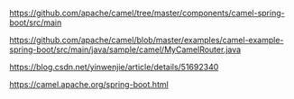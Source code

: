 https://github.com/apache/camel/tree/master/components/camel-spring-boot/src/main

https://github.com/apache/camel/blob/master/examples/camel-example-spring-boot/src/main/java/sample/camel/MyCamelRouter.java

https://blog.csdn.net/yinwenjie/article/details/51692340

https://camel.apache.org/spring-boot.html